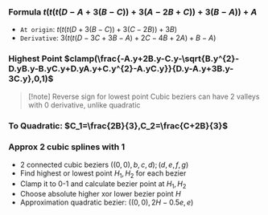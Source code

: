### Formula $t(t(t(D-A+3(B-C))+3(A-2B+C))+3(B-A))+A$
- `At origin`: $t(t(t(D+3(B-C))+3(C-2B))+3B)$
- `Derivative`: $3(t(t(D-3C+3B-A)+2C-4B+2A)+B-A)$
### Highest Point $clamp(\frac{-A.y+2B.y-C.y-\sqrt{B.y^{2}-D.yB.y-B.yC.y+D.yA.y+C.y^{2}-A.yC.y}}{D.y-A.y+3B.y-3C.y},0,1)$
> [!note] Reverse sign for lowest point 
> Cubic beziers can have 2 valleys with 0 derivative, unlike quadratic
### To Quadratic: $C_1=\frac{2B}{3},C_2=\frac{C+2B}{3}$
### Approx 2 cubic splines with 1
- 2 connected cubic beziers $((0,0),b,c,d);(d,e,f,g)$
- Find highest or lowest point $H_1,H_2$ for each bezier
- Clamp it to 0-1 and calculate bezier point at $H_1,H_2$
- Choose absolute higher xor lower bezier point $H$
- Approximation quadratic bezier: $((0,0),2H-0.5e,e)$
